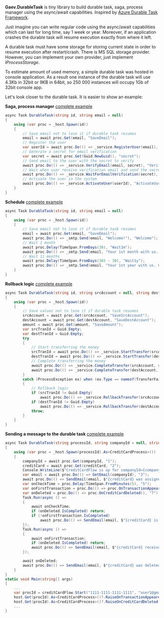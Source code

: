 **Gaev.DurableTask** is tiny library to build durable task, saga, process manager using the async/await capabilities. Inspired by [Azure Durable Task Framework](https://github.com/Azure/durabletask). 

Just imagine you can write regular code using the async/await capabilities which can last for long time, say 1 week or year. Moreover, if an application crashes the durable task will resume execution exactly from where it left. 

A durable task must have some storage for storing current state in order to resume execution after restart/crash. There is MS SQL storage provider. However, you can implement your own provider, just implement *IProcessStorage*.

To estimate amount of used memory, a simple durable task was hosted in console application. As a result one instance of the durable task will use 4.3Kb in 32bit or 9KB in 64bit, so 250 000 instances will occupy 1Gb of 32bit console app.

Let's look closer to the durable task. It is easier to show an example:

**Saga, process manager** [complete example](https://github.com/gaevoy/Gaev.DurableTask/blob/master/Gaev.DurableTask.Tests/Examples/UserRegistrationSaga.cs)
```csharp
async Task DurableTask(string id, string email = null)
{
	using (var proc = _host.Spawn(id))
	{
		// Save email not to lose it if durable task resumes
		email = await proc.Get(email, "SaveEmail");
		// Register the user
		var userId = await proc.Do(() => _service.RegisterUser(email), "RegisterUser");
		// Generate a secret for email verification
		var secret = await proc.Get(Guid.NewGuid(), "secret");
		// Send email to the user with the secret to verify
		await proc.Do(() => _service.VerifyEmail(email, secret), "VerifyEmail");
		// Wait when user receive verification email and send the secret here, it can take couple of days
		await proc.Do(() => _service.WaitForEmailVerification(secret), "WaitForEmailVerification");
		// Activate the user in the system
		await proc.Do(() => _service.ActivateUser(userId), "ActivateUser");
	}
}
```

**Schedule** [complete example](https://github.com/gaevoy/Gaev.DurableTask/blob/master/Gaev.DurableTask.Tests/Examples/Schedule.cs)
```csharp
async Task DurableTask(string id, string email = null)
{
	using (var proc = _host.Spawn(id))
	{
		// Save email not to lose it if durable task resumes
		email = await proc.Get(email, "SaveEmail");
		await proc.Do(() => _smtp.Send(email, "Welcome!"), "Welcome");
		// Wait 1 month
		await proc.Delay(TimeSpan.FromDays(30), "Wait1m");
		await proc.Do(() => _smtp.Send(email, "Your 1st month with us. Congrats!"), "CongratsMonth");
		// Wait 11 months
		await proc.Delay(TimeSpan.FromDays(365 - 30), "Wait1y");
		await proc.Do(() => _smtp.Send(email, "Your 1st year with us. Congrats!"), "CongratsYear");
	}
}
```
**Rollback logic** [complete example](https://github.com/gaevoy/Gaev.DurableTask/blob/master/Gaev.DurableTask.Tests/Examples/MoneyTransferSaga.cs)
```csharp
async Task DurableTask(string id, string srcAccount = null, string destAccount = null, decimal amount = 0)
{
	using (var proc = _host.Spawn(id))
	{
		// Save values not to lose it if durable task resumes
		srcAccount = await proc.Get(srcAccount, "SaveSrcAccount");
		destAccount = await proc.Get(destAccount, "SaveDestAccount");
		amount = await proc.Get(amount, "SaveAmount");
		var srcTranId = Guid.Empty;
		var destTranId = Guid.Empty;
		try
		{
			// Start transferring the money
			srcTranId = await proc.Do(() => _service.StartTransfer(srcAccount, -amount), "StartTransfer1");
			destTranId = await proc.Do(() => _service.StartTransfer(destAccount, +amount), "StartTransfer2");
			// Complete transferring the money
			await proc.Do(() => _service.CompleteTransfer(srcAccount, srcTranId), "CompleteTransfer1");
			await proc.Do(() => _service.CompleteTransfer(destAccount, destTranId), "CompleteTransfer2");
		}
		catch (ProcessException ex) when (ex.Type == nameof(TransferFailedException))
		{
			// Rollback logic
			if (srcTranId != Guid.Empty)
				await proc.Do(() => _service.RollbackTransfer(srcAccount, srcTranId), "RollbackTransfer1");
			if (destTranId != Guid.Empty)
				await proc.Do(() => _service.RollbackTransfer(destAccount, destTranId), "RollbackTransfer2");
			throw;
		}
	}
}
```
**Sending a message to the durable task** [complete example](https://github.com/gaevoy/Gaev.DurableTask/tree/master/Gaev.DurableTask.ConsolePlayground)
```csharp
async Task DurableTask(string processId, string companyId = null, string creditCard = null)
{
	using (var proc = _host.Spawn(processId).As<CreditCardProcess>())
	{
		companyId = await proc.Get(companyId, "1");
		creditCard = await proc.Get(creditCard, "2");
		Console.WriteLine($"CreditCardFlow is up for companyId={companyId} creditCard={creditCard}");
		var email = await proc.Do(() => GetEmail(companyId), "3");
		await proc.Do(() => SendEmail(email, $"{creditCard} was assigned to you"), "4");
		var onCheckTime = proc.Delay(TimeSpan.FromMinutes(5), "5");
		var onFirstTransaction = proc.Do(() => proc.OnTransactionAppeared(), "6");
		var onDeleted = proc.Do(() => proc.OnCreditCardDeleted(), "7");
		Task.Run(async () =>
		{
			await onCheckTime;
			if (onDeleted.IsCompleted) return;
			if (!onFirstTransaction.IsCompleted)
				await proc.Do(() => SendEmail(email, $"{creditCard} is inactive long time"), "8");
		});
		Task.Run(async () =>
		{
			await onFirstTransaction;
			if (onDeleted.IsCompleted) return;
			await proc.Do(() => SendEmail(email, $"{creditCard} received 1st transaction"), "9");
		});

		await onDeleted;
		await proc.Do(() => SendEmail(email, $"{creditCard} was deleted"), "10");
	}
}
static void Main(string[] args)
{
	...
	var procId = creditCardFlow.Start("1111-1111-1111-1111", "user1@gmail.com");
	host.Get(procId).As<CreditCardProcess>()?.RaiseOnTransactionAppeared();
	host.Get(procId).As<CreditCardProcess>()?.RaiseOnCreditCardDeleted();
	...
}
```
